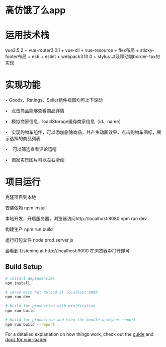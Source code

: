 # 高仿饿了么app
# 运用技术栈
vue2.5.2 + vue-router3.0.1 + vue-cli + vue-resource + flex布局 + sticky-footer布局 + es6 + eslint + webpack3.10.0 + stylus
以及移动端border-1px的实现

# 实现功能
•    Goods、Ratings、Seller组件视图均可上下滚动

•    点击商品能够查看商品详情

•    模拟商家信息，loaclStorage缓存商家信息（id、name）

•    实现购物车组件，可以添加删除商品，并产生动画效果，点击购物车图标，展示选择的商品列表

•    可以筛选查看评论嘻嘻

•    商家实景图片可以左右滑动 

# 项目运行

克隆项目到本地

安装依赖
npm install

本地开发，开启服务器，浏览器访问http://localhost:8080
npm run dev

构建生产
npm run build

运行打包文件
node prod.server.js 

会看到 Listening at http://localhost:9000 在浏览器中打开即可

## Build Setup

``` bash
# install dependencies
npm install

# serve with hot reload at localhost:8080
npm run dev

# build for production with minification
npm run build

# build for production and view the bundle analyzer report
npm run build --report
```

For a detailed explanation on how things work, check out the [guide](http://vuejs-templates.github.io/webpack/) and [docs for vue-loader](http://vuejs.github.io/vue-loader).
